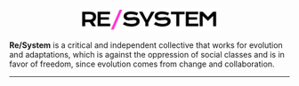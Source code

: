 <br>

<p align="center">
  <img src="https://github.com/resystem/.github/blob/master/assets/brand/full-logo.png" width="250" alt="Re/System">
</p>

<p>
<strong>Re/System</strong> is a critical and independent collective that works for evolution and adaptations, which is against the oppression of social classes and is in favor of freedom, since evolution comes from change and collaboration.
</p>

---
